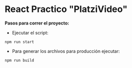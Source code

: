 # React Practico "PlatziVideo"

**Pasos para correr el proyecto:**

- Ejecutar el script:

`npm run start`

- Para generar los archivos para producción ejecutar:

`npm run build`
